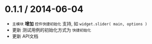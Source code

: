 0.1.1 / 2014-06-04
==================

* `主模块` **增加** `控件快捷初始化` 支持, 如 `widget.slider( main, options )`
* 更新 测试用例的初始化方式为 `快捷初始化`
* 更新 API文档
